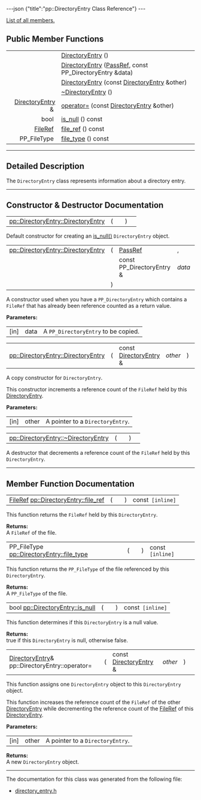 ---json {"title":"pp::DirectoryEntry Class Reference"} ---

[List of all members.](/docs/native-client/pepper_dev/cpp/classpp_1_1_directory_entry-members/)

Public Member Functions
-----------------------

<table><tbody><tr class="odd"><td style="text-align: right;"> </td><td><a href="/docs/native-client/pepper_dev/cpp/classpp_1_1_directory_entry#abd1a4a70ed1b922a232c78be62b1fe86" class="el">DirectoryEntry</a> ()</td></tr><tr class="even"><td style="text-align: right;"> </td><td><a href="/docs/native-client/pepper_dev/cpp/classpp_1_1_directory_entry#aa8fe311e0fe27aee989f0a055ec2f2e4" class="el">DirectoryEntry</a> (<a href="/docs/native-client/pepper_dev/cpp/namespacepp#a339083c1beec620267bf8b3c55decaa5" class="el">PassRef</a>, const PP_DirectoryEntry &amp;data)</td></tr><tr class="odd"><td style="text-align: right;"> </td><td><a href="/docs/native-client/pepper_dev/cpp/classpp_1_1_directory_entry#af60a142d874f0bc2fed98bd8ae5b7cdc" class="el">DirectoryEntry</a> (const <a href="/docs/native-client/pepper_dev/cpp/classpp_1_1_directory_entry/" class="el">DirectoryEntry</a> &amp;other)</td></tr><tr class="even"><td style="text-align: right;"> </td><td><a href="/docs/native-client/pepper_dev/cpp/classpp_1_1_directory_entry#a3dd150a66dcb8e3b063f411d904dc356" class="el">~DirectoryEntry</a> ()</td></tr><tr class="odd"><td style="text-align: right;"><a href="/docs/native-client/pepper_dev/cpp/classpp_1_1_directory_entry/" class="el">DirectoryEntry</a> &amp; </td><td><a href="/docs/native-client/pepper_dev/cpp/classpp_1_1_directory_entry#a7e1b5b7376a2da0a4f736eb986092556" class="el">operator=</a> (const <a href="/docs/native-client/pepper_dev/cpp/classpp_1_1_directory_entry/" class="el">DirectoryEntry</a> &amp;other)</td></tr><tr class="even"><td style="text-align: right;">bool </td><td><a href="/docs/native-client/pepper_dev/cpp/classpp_1_1_directory_entry#aea481437bc555e04429b4e7ec1005ef0" class="el">is_null</a> () const</td></tr><tr class="odd"><td style="text-align: right;"><a href="/docs/native-client/pepper_dev/cpp/classpp_1_1_file_ref/" class="el">FileRef</a> </td><td><a href="/docs/native-client/pepper_dev/cpp/classpp_1_1_directory_entry#af6ff2a3c83a6f26455573bc07f15ec4d" class="el">file_ref</a> () const</td></tr><tr class="even"><td style="text-align: right;">PP_FileType </td><td><a href="/docs/native-client/pepper_dev/cpp/classpp_1_1_directory_entry#a9c91f7dda30ef2f31ec9547f9fd9faaf" class="el">file_type</a> () const</td></tr></tbody></table>

------------------------------------------------------------------------

<span id="details" class="anchor" style="margin: 0;"></span>

Detailed Description
--------------------

The `DirectoryEntry` class represents information about a directory entry.

------------------------------------------------------------------------

Constructor & Destructor Documentation
--------------------------------------

<span id="abd1a4a70ed1b922a232c78be62b1fe86" class="anchor" style="margin: 0;"></span>

<table><tbody><tr class="odd"><td><a href="/docs/native-client/pepper_dev/cpp/classpp_1_1_directory_entry#abd1a4a70ed1b922a232c78be62b1fe86" class="el">pp::DirectoryEntry::DirectoryEntry</a></td><td>(</td><td></td><td>)</td><td></td></tr></tbody></table>

Default constructor for creating an <a href="/docs/native-client/pepper_dev/cpp/classpp_1_1_directory_entry#aea481437bc555e04429b4e7ec1005ef0" class="el" title="This function determines if this DirectoryEntry is a null value.">is_null()</a> `DirectoryEntry` object.

<span id="aa8fe311e0fe27aee989f0a055ec2f2e4" class="anchor" style="margin: 0;"></span>

<table><tbody><tr class="odd"><td><a href="/docs/native-client/pepper_dev/cpp/classpp_1_1_directory_entry#abd1a4a70ed1b922a232c78be62b1fe86" class="el">pp::DirectoryEntry::DirectoryEntry</a></td><td>(</td><td><a href="/docs/native-client/pepper_dev/cpp/namespacepp#a339083c1beec620267bf8b3c55decaa5" class="el">PassRef</a> </td><td>,</td></tr><tr class="even"><td></td><td></td><td>const PP_DirectoryEntry &amp; </td><td><em>data</em> </td></tr><tr class="odd"><td></td><td>)</td><td></td><td></td></tr></tbody></table>

A constructor used when you have a `PP_DirectoryEntry` which contains a `FileRef` that has already been reference counted as a return value.

**Parameters:**  
<table><tbody><tr class="odd"><td>[in]</td><td>data</td><td>A <code>PP_DirectoryEntry</code> to be copied.</td></tr></tbody></table>

<span id="af60a142d874f0bc2fed98bd8ae5b7cdc" class="anchor" style="margin: 0;"></span>

<table><tbody><tr class="odd"><td><a href="/docs/native-client/pepper_dev/cpp/classpp_1_1_directory_entry#abd1a4a70ed1b922a232c78be62b1fe86" class="el">pp::DirectoryEntry::DirectoryEntry</a></td><td>(</td><td>const <a href="/docs/native-client/pepper_dev/cpp/classpp_1_1_directory_entry/" class="el">DirectoryEntry</a> &amp; </td><td><em>other</em></td><td>)</td><td></td></tr></tbody></table>

A copy constructor for `DirectoryEntry`.

This constructor increments a reference count of the `FileRef` held by this <a href="/docs/native-client/pepper_dev/cpp/classpp_1_1_directory_entry/" class="el" title="The DirectoryEntry class represents information about a directory entry.">DirectoryEntry</a>.

**Parameters:**  
<table><tbody><tr class="odd"><td>[in]</td><td>other</td><td>A pointer to a <code>DirectoryEntry</code>.</td></tr></tbody></table>

<span id="a3dd150a66dcb8e3b063f411d904dc356" class="anchor" style="margin: 0;"></span>

<table><tbody><tr class="odd"><td><a href="/docs/native-client/pepper_dev/cpp/classpp_1_1_directory_entry#a3dd150a66dcb8e3b063f411d904dc356" class="el">pp::DirectoryEntry::~DirectoryEntry</a></td><td>(</td><td></td><td>)</td><td></td></tr></tbody></table>

A destructor that decrements a reference count of the `FileRef` held by this `DirectoryEntry`.

------------------------------------------------------------------------

Member Function Documentation
-----------------------------

<span id="af6ff2a3c83a6f26455573bc07f15ec4d" class="anchor" style="margin: 0;"></span>

<table><tbody><tr class="odd"><td><a href="/docs/native-client/pepper_dev/cpp/classpp_1_1_file_ref/" class="el">FileRef</a> <a href="/docs/native-client/pepper_dev/cpp/classpp_1_1_directory_entry#af6ff2a3c83a6f26455573bc07f15ec4d" class="el">pp::DirectoryEntry::file_ref</a></td><td>(</td><td></td><td>)</td><td>const<code> [inline]</code></td></tr></tbody></table>

This function returns the `FileRef` held by this `DirectoryEntry`.

**Returns:**  
A `FileRef` of the file.

<span id="a9c91f7dda30ef2f31ec9547f9fd9faaf" class="anchor" style="margin: 0;"></span>

<table><tbody><tr class="odd"><td>PP_FileType <a href="/docs/native-client/pepper_dev/cpp/classpp_1_1_directory_entry#a9c91f7dda30ef2f31ec9547f9fd9faaf" class="el">pp::DirectoryEntry::file_type</a></td><td>(</td><td></td><td>)</td><td>const<code> [inline]</code></td></tr></tbody></table>

This function returns the `PP_FileType` of the file referenced by this `DirectoryEntry`.

**Returns:**  
A `PP_FileType` of the file.

<span id="aea481437bc555e04429b4e7ec1005ef0" class="anchor" style="margin: 0;"></span>

<table><tbody><tr class="odd"><td>bool <a href="/docs/native-client/pepper_dev/cpp/classpp_1_1_directory_entry#aea481437bc555e04429b4e7ec1005ef0" class="el">pp::DirectoryEntry::is_null</a></td><td>(</td><td></td><td>)</td><td>const<code> [inline]</code></td></tr></tbody></table>

This function determines if this `DirectoryEntry` is a null value.

**Returns:**  
true if this `DirectoryEntry` is null, otherwise false.

<span id="a7e1b5b7376a2da0a4f736eb986092556" class="anchor" style="margin: 0;"></span>

<table><tbody><tr class="odd"><td><a href="/docs/native-client/pepper_dev/cpp/classpp_1_1_directory_entry/" class="el">DirectoryEntry</a>&amp; pp::DirectoryEntry::operator=</td><td>(</td><td>const <a href="/docs/native-client/pepper_dev/cpp/classpp_1_1_directory_entry/" class="el">DirectoryEntry</a> &amp; </td><td><em>other</em></td><td>)</td><td></td></tr></tbody></table>

This function assigns one `DirectoryEntry` object to this `DirectoryEntry` object.

This function increases the reference count of the `FileRef` of the other <a href="/docs/native-client/pepper_dev/cpp/classpp_1_1_directory_entry/" class="el" title="The DirectoryEntry class represents information about a directory entry.">DirectoryEntry</a> while decrementing the reference count of the <a href="/docs/native-client/pepper_dev/cpp/classpp_1_1_file_ref/" class="el" title="The FileRef class represents a &quot;weak pointer&quot; to a file in a file system.">FileRef</a> of this <a href="/docs/native-client/pepper_dev/cpp/classpp_1_1_directory_entry/" class="el" title="The DirectoryEntry class represents information about a directory entry.">DirectoryEntry</a>.

**Parameters:**  
<table><tbody><tr class="odd"><td>[in]</td><td>other</td><td>A pointer to a <code>DirectoryEntry</code>.</td></tr></tbody></table>

<!-- -->

**Returns:**  
A new `DirectoryEntry` object.

------------------------------------------------------------------------

The documentation for this class was generated from the following file:

-   <a href="/docs/native-client/pepper_dev/cpp/directory__entry_8h/" class="el">directory_entry.h</a>
